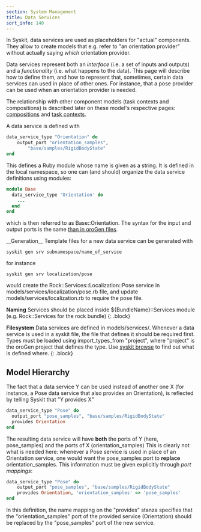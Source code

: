 ```yaml
---
section: System Management
title: Data Services
sort_info: 140
---
```


In Syskit, data services are used as placeholders for "actual" components. They
allow to create models that e.g. refer to "an orientation provider" without
actually saying _which_ orientation provider.

Data services represent both an _interface_ (i.e. a set of inputs and outputs)
and a _functionality_ (i.e. what happens to the data). This page will describe
how to define them, and how to represent that, sometimes, certain data services
can used in place of other ones. For instance, that a pose provider can be used
when an orientation provider is needed.

The relationship with other component models (task contexts and compositions)
is described later on these model's respective pages: [compositions](compositions.html) and
[task contexts](task_contexts.html).

A data service is defined with

~~~ ruby
data_service_type "Orientation" do
    output_port "orientation_samples",
        "base/samples/RigidBodyState"
end
~~~

This defines a Ruby module whose name is given as a string. It is defined in the
local namespace, so one can (and should) organize the data service definitions
using modules:

~~~ ruby
module Base
  data_service_type 'Orientation' do
    ...
  end
end
~~~

which is then referred to as Base::Orientation. The syntax for the input and
output ports is the same [than in oroGen files](../orogen/task_interface.html#ports).

<div class="block" markdown="1">
__Generation__ Template files for a new data service can be generated with

~~~
syskit gen srv subnamespace/name_of_service
~~~

for instance

~~~
syskit gen srv localization/pose
~~~

would create the Rock::Services::Localization::Pose service in
models/services/localization/pose.rb file, and update
models/services/localization.rb to require the pose file.
</div>

__Naming__ Services should be placed inside ${BundleName}::Services module (e.g.
Rock::Services for the rock bundle)
{: .block}

__Filesystem__ Data services are defined in models/services/. Whenever a data
service is used in a syskit file, the file that defines it should be required
first. Types must be loaded using import_types_from "project", where "project"
is the oroGen project that defines the type. Use [syskit
browse](general_concept.html#browsing) to find out what is defined where.
{: .block}


Model Hierarchy
---------------
The fact that a data service Y can be used instead of another one X (for instance, a Pose
data service that also provides an Orientation), is reflected by telling Syskit
that "Y provides X"

~~~ ruby
data_service_type "Pose" do
  output_port "pose_samples", "base/samples/RigidBodyState"
  provides Orientation
end
~~~

The resulting data service will have __both__ the ports of Y (here,
pose_samples) and the ports of X (orientation_samples) This is clearly not what
is needed here: whenever a Pose service is used in place of an Orientation
service, one would want the pose_samples port to __replace__
orientation_samples. This information must be given explicitly through _port
mappings_:

~~~ ruby
data_service_type "Pose" do
    output_port "pose_samples", "base/samples/RigidBodyState"
    provides Orientation, 'orientation_samples' => 'pose_samples'
end
~~~

In this definition, the name mapping on the "provides" stanza specifies that the
"orientation_samples" port of the provided service (Orientation) should be
replaced by the "pose_samples" port of the new service.

